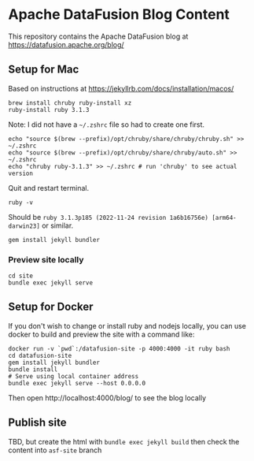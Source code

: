 # Apache DataFusion Blog Content

This repository contains the Apache DataFusion blog at https://datafusion.apache.org/blog/

## Setup for Mac

Based on instructions at https://jekyllrb.com/docs/installation/macos/

```shell
brew install chruby ruby-install xz
ruby-install ruby 3.1.3
```

Note: I did not have a `~/.zshrc` file so had to create one first.

```
echo "source $(brew --prefix)/opt/chruby/share/chruby/chruby.sh" >> ~/.zshrc
echo "source $(brew --prefix)/opt/chruby/share/chruby/auto.sh" >> ~/.zshrc
echo "chruby ruby-3.1.3" >> ~/.zshrc # run 'chruby' to see actual version
```

Quit and restart terminal.

```shell
ruby -v
```
Should be `ruby 3.1.3p185 (2022-11-24 revision 1a6b16756e) [arm64-darwin23]` or similar.

```shell
gem install jekyll bundler
```

### Preview site locally

```shell
cd site
bundle exec jekyll serve
```

## Setup for Docker

If you don't wish to change or install ruby and nodejs locally, you can use docker to build and preview the site with a command like:

```shell
docker run -v `pwd`:/datafusion-site -p 4000:4000 -it ruby bash
cd datafusion-site
gem install jekyll bundler
bundle install
# Serve using local container address
bundle exec jekyll serve --host 0.0.0.0
```

Then open http://localhost:4000/blog/ to see the blog locally

## Publish site

TBD, but create the html with `bundle exec jekyll build` then check the content into `asf-site` branch